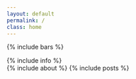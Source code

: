 ```yaml
---
layout: default
permalink: /
class: home
---
```


{% include bars %}
<div class="container">
	{% include info %}
	<div class="main-container">
		{% include about %}
		{% include posts %}
	</div>
</div>
